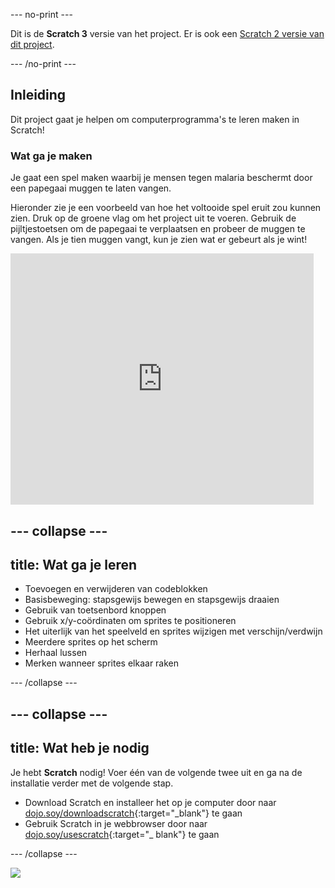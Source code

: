 --- no-print ---

Dit is de **Scratch 3** versie van het project. Er is ook een [Scratch 2 versie van dit project](https://projects.raspberrypi.org/nl-NL/projects/cd-sebento-scratch-1-scratch2).

--- /no-print ---

## Inleiding

Dit project gaat je helpen om computerprogramma's te leren maken in Scratch!

### Wat ga je maken

Je gaat een spel maken waarbij je mensen tegen malaria beschermt door een papegaai muggen te laten vangen.

Hieronder zie je een voorbeeld van hoe het voltooide spel eruit zou kunnen zien. Druk op de groene vlag om het project uit te voeren. Gebruik de pijltjestoetsen om de papegaai te verplaatsen en probeer de muggen te vangen. Als je tien muggen vangt, kun je zien wat er gebeurt als je wint!

<div class="scratch-preview">
  <iframe allowtransparency="true" width="485" height="402" src="https://scratch.mit.edu/projects/embed/215534725/?autostart=false" frameborder="0"></iframe>
</div>

--- collapse ---
---
title: Wat ga je leren
---

* Toevoegen en verwijderen van codeblokken
* Basisbeweging: stapsgewijs bewegen en stapsgewijs draaien
* Gebruik van toetsenbord knoppen
* Gebruik x/y-coördinaten om sprites te positioneren
* Het uiterlijk van het speelveld en sprites wijzigen met verschijn/verdwijn
* Meerdere sprites op het scherm
* Herhaal lussen
* Merken wanneer sprites elkaar raken

--- /collapse ---

--- collapse ---
---
title: Wat heb je nodig
---

Je hebt **Scratch** nodig! Voer één van de volgende twee uit en ga na de installatie verder met de volgende stap.

+ Download Scratch en installeer het op je computer door naar [dojo.soy/downloadscratch](http://dojo.soy/downloadscratch){:target="_blank"} te gaan
+ Gebruik Scratch in je webbrowser door naar [dojo.soy/usescratch](http://dojo.soy/usescratch){:target="_ blank"} te gaan

--- /collapse ---

![](https://code.org/api/hour/begin_rpi_mosquito.png)